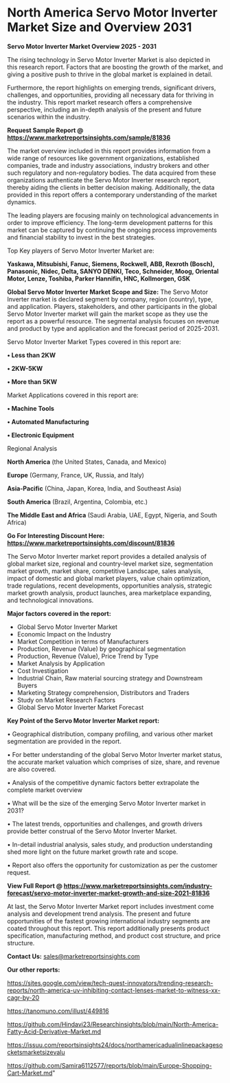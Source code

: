 # North America Servo Motor Inverter Market Size and Overview 2031

<Strong> Servo Motor Inverter Market Overview 2025 - 2031</strong>

The rising technology in Servo Motor Inverter Market is also depicted in this research report. Factors that are boosting the growth of the market, and giving a positive push to thrive in the global market is explained in detail.

Furthermore, the report highlights on emerging trends, significant drivers, challenges, and opportunities, providing all necessary data for thriving in the industry. This report market research offers a comprehensive perspective, including an in-depth analysis of the present and future scenarios within the industry.

<strong>Request Sample Report @ <a href=https://www.marketreportsinsights.com/sample/81836>https://www.marketreportsinsights.com/sample/81836</a></strong>

The market overview included in this report provides information from a wide range of resources like government organizations, established companies, trade and industry associations, industry brokers and other such regulatory and non-regulatory bodies. The data acquired from these organizations authenticate the Servo Motor Inverter research report, thereby aiding the clients in better decision making. Additionally, the data provided in this report offers a contemporary understanding of the market dynamics.

The leading players are focusing mainly on technological advancements in order to improve efficiency. The long-term development patterns for this market can be captured by continuing the ongoing process improvements and financial stability to invest in the best strategies.

Top Key players of Servo Motor Inverter Market are:

<strong>Yaskawa, Mitsubishi, Fanuc, Siemens, Rockwell, ABB, Rexroth (Bosch), Panasonic, Nidec, Delta, SANYO DENKI, Teco, Schneider, Moog, Oriental Motor, Lenze, Toshiba, Parker Hannifin, HNC, Kollmorgen, GSK</strong>

<strong><b>Global Servo Motor Inverter Market Scope and Size:</b></strong>
The Servo Motor Inverter market is declared segment by company, region (country), type, and application. Players, stakeholders, and other participants in the global Servo Motor Inverter market will gain the market scope as they use the report as a powerful resource. The segmental analysis focuses on revenue and product by type and application and the forecast period of 2025-2031.

Servo Motor Inverter Market Types covered in this report are:

<strong>• Less than 2KW

• 2KW-5KW

• More than 5KW</strong>

Market Applications covered in this report are:

<strong>• Machine Tools

• Automated Manufacturing

• Electronic Equipment</strong> 

Regional Analysis

<strong>North America</strong> (the United States, Canada, and Mexico)

<strong>Europe</strong> (Germany, France, UK, Russia, and Italy)

<strong>Asia-Pacific</strong> (China, Japan, Korea, India, and Southeast Asia)

<strong>South America</strong> (Brazil, Argentina, Colombia, etc.)

<strong>The Middle East and Africa</strong> (Saudi Arabia, UAE, Egypt, Nigeria, and South Africa)

<strong>Go For Interesting Discount Here: <a href=https://www.marketreportsinsights.com/discount/81836>https://www.marketreportsinsights.com/discount/81836</a></strong>

The Servo Motor Inverter market report provides a detailed analysis of global market size, regional and country-level market size, segmentation market growth, market share, competitive Landscape, sales analysis, impact of domestic and global market players, value chain optimization, trade regulations, recent developments, opportunities analysis, strategic market growth analysis, product launches, area marketplace expanding, and technological innovations.

<strong><b>Major factors covered in the report:</b></strong>
<ul>
  <li>Global Servo Motor Inverter Market </li>
  <li>Economic Impact on the Industry</li>
  <li>Market Competition in terms of Manufacturers</li>
  <li>Production, Revenue (Value) by geographical segmentation</li>
  <li>Production, Revenue (Value), Price Trend by Type</li>
  <li>Market Analysis by Application</li>
  <li>Cost Investigation</li>
  <li>Industrial Chain, Raw material sourcing strategy and Downstream Buyers</li>
  <li>Marketing Strategy comprehension, Distributors and Traders</li>
  <li>Study on Market Research Factors</li>
  <li>Global Servo Motor Inverter Market Forecast</li>
</ul>

<strong><b>Key Point of the Servo Motor Inverter Market report:</b></strong>

• Geographical distribution, company profiling, and various other market segmentation are provided in the report.

• For better understanding of the global Servo Motor Inverter market status, the accurate market valuation which comprises of size, share, and revenue are also covered.

• Analysis of the competitive dynamic factors better extrapolate the complete market overview

• What will be the size of the emerging Servo Motor Inverter market in 2031?

• The latest trends, opportunities and challenges, and growth drivers provide better construal of the Servo Motor Inverter Market.

• In-detail industrial analysis, sales study, and production understanding shed more light on the future market growth rate and scope.

• Report also offers the opportunity for customization as per the customer request.

<strong><b>View Full Report @ <a href=https://www.marketreportsinsights.com/industry-forecast/servo-motor-inverter-market-growth-and-size-2021-81836>https://www.marketreportsinsights.com/industry-forecast/servo-motor-inverter-market-growth-and-size-2021-81836</a></b></strong>


At last, the Servo Motor Inverter Market report includes investment come analysis and development trend analysis. The present and future opportunities of the fastest growing international industry segments are coated throughout this report. This report additionally presents product specification, manufacturing method, and product cost structure, and price structure.

<strong>Contact Us:</strong>
sales@marketreportsinsights.com

<strong>Our other reports:</strong>

<a href=https://sites.google.com/view/tech-quest-innovators/trending-research-reports/north-america-uv-inhibiting-contact-lenses-market-to-witness-xx-cagr-by-20>https://sites.google.com/view/tech-quest-innovators/trending-research-reports/north-america-uv-inhibiting-contact-lenses-market-to-witness-xx-cagr-by-20</a>

<a href=https://tanomuno.com/illust/449816>https://tanomuno.com/illust/449816</a>

<a href=https://github.com/Hindavi23/Researchinsights/blob/main/North-America-Fatty-Acid-Derivative-Market.md>https://github.com/Hindavi23/Researchinsights/blob/main/North-America-Fatty-Acid-Derivative-Market.md</a>

<a href=https://issuu.com/reportsinsights24/docs/northamericadualinlinepackagesocketsmarketsizevalu>https://issuu.com/reportsinsights24/docs/northamericadualinlinepackagesocketsmarketsizevalu</a>

<a href=https://github.com/Samira6112577/reports/blob/main/Europe-Shopping-Cart-Market.md>https://github.com/Samira6112577/reports/blob/main/Europe-Shopping-Cart-Market.md</a>"
